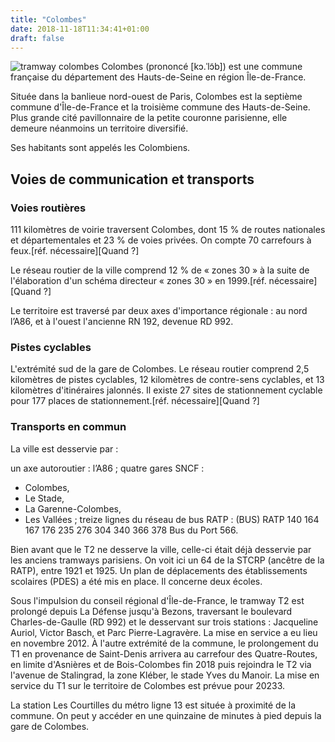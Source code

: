 ```yaml
---
title: "Colombes"
date: 2018-11-18T11:34:41+01:00
draft: false
---
```

![tramway colombes](https://no-signal.me/assets/images/00054/000547914401_001.jpg)
Colombes (prononcé [kɔ.ˈlɔ̃b]) est une commune française du département des Hauts-de-Seine en région Île-de-France.

Située dans la banlieue nord-ouest de Paris, Colombes est la septième commune d'Île-de-France et la troisième commune des Hauts-de-Seine. Plus grande cité pavillonnaire de la petite couronne parisienne, elle demeure néanmoins un territoire diversifié.

Ses habitants sont appelés les Colombiens.

## Voies de communication et transports

### Voies routières
111 kilomètres de voirie traversent Colombes, dont 15 % de routes nationales et départementales et 23 % de voies privées. On compte 70 carrefours à feux.[réf. nécessaire][Quand ?]

Le réseau routier de la ville comprend 12 % de « zones 30 » à la suite de l'élaboration d'un schéma directeur « zones 30 » en 1999.[réf. nécessaire][Quand ?]

Le territoire est traversé par deux axes d'importance régionale : au nord l’A86, et à l'ouest l'ancienne RN 192, devenue RD 992.

### Pistes cyclables

L'extrémité sud de la gare de Colombes.
Le réseau routier comprend 2,5 kilomètres de pistes cyclables, 12 kilomètres de contre-sens cyclables, et 13 kilomètres d'itinéraires jalonnés. Il existe 27 sites de stationnement cyclable pour 177 places de stationnement.[réf. nécessaire][Quand ?]

### Transports en commun
La ville est desservie par :

un axe autoroutier : l’A86 ;
quatre gares SNCF :
* Colombes,
* Le Stade,
* La Garenne-Colombes,
* Les Vallées ;
treize lignes du réseau de bus RATP : (BUS) RATP 140 164 167 176 235 276 304 340 366 378 Bus du Port 566.

Bien avant que le T2 ne desserve la ville, celle-ci était déjà desservie par les anciens tramways parisiens. On voit ici un 64 de la STCRP (ancêtre de la RATP), entre 1921 et 1925.
Un plan de déplacements des établissements scolaires (PDES) a été mis en place. Il concerne deux écoles.

Sous l'impulsion du conseil régional d'Île-de-France, le tramway T2 est prolongé depuis La Défense jusqu'à Bezons, traversant le boulevard Charles-de-Gaulle (RD 992) et le desservant sur trois stations : Jacqueline Auriol, Victor Basch, et Parc Pierre-Lagravère. La mise en service a eu lieu en novembre 2012. À l'autre extrémité de la commune, le prolongement du T1 en provenance de Saint-Denis arrivera au carrefour des Quatre-Routes, en limite d'Asnières et de Bois-Colombes fin 2018 puis rejoindra le T2 via l'avenue de Stalingrad, la zone Kléber, le stade Yves du Manoir. La mise en service du T1 sur le territoire de Colombes est prévue pour 20233.

La station Les Courtilles du métro ligne 13 est située à proximité de la commune. On peut y accéder en une quinzaine de minutes à pied depuis la gare de Colombes.
